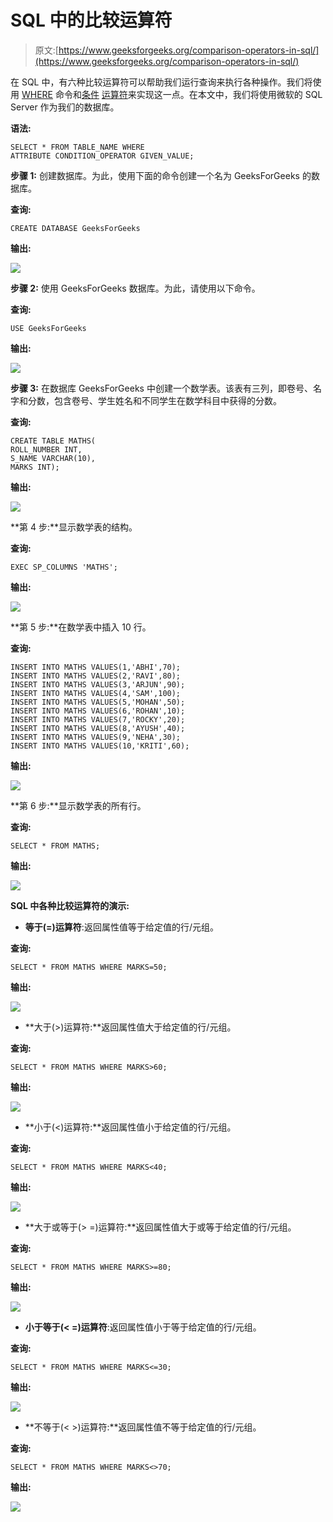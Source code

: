 # SQL 中的比较运算符

> 原文:[https://www.geeksforgeeks.org/comparison-operators-in-sql/](https://www.geeksforgeeks.org/comparison-operators-in-sql/)

在 SQL 中，有六种比较运算符可以帮助我们运行查询来执行各种操作。我们将使用 [WHERE](https://www.geeksforgeeks.org/sql-where-clause/) 命令和[条件](https://www.geeksforgeeks.org/sql-server-conditional-statements/) [运算符](https://www.geeksforgeeks.org/sql-operators/)来实现这一点。在本文中，我们将使用微软的 SQL Server 作为我们的数据库。

**语法:**

```
SELECT * FROM TABLE_NAME WHERE 
ATTRIBUTE CONDITION_OPERATOR GIVEN_VALUE;
```

**步骤 1:** 创建数据库。为此，使用下面的命令创建一个名为 GeeksForGeeks 的数据库。

**查询:**

```
CREATE DATABASE GeeksForGeeks
```

**输出:**

![](img/35e6763d64a57600946af28da80394af.png)

**步骤 2:** 使用 GeeksForGeeks 数据库。为此，请使用以下命令。

**查询:**

```
USE GeeksForGeeks
```

**输出:**

![](img/bd44f0d21d117380343c53a4b44533b1.png)

**步骤 3:** 在数据库 GeeksForGeeks 中创建一个数学表。该表有三列，即卷号、名字和分数，包含卷号、学生姓名和不同学生在数学科目中获得的分数。

**查询:**

```
CREATE TABLE MATHS(
ROLL_NUMBER INT,
S_NAME VARCHAR(10),
MARKS INT);
```

**输出:**

![](img/247a86e47f51c879ace0bd3b0c4bd641.png)

**第 4 步:**显示数学表的结构。

**查询:**

```
EXEC SP_COLUMNS 'MATHS';
```

**输出:**

![](img/d790dddcedfbf2ae2a3a8862e6707a3a.png)

**第 5 步:**在数学表中插入 10 行。

**查询:**

```
INSERT INTO MATHS VALUES(1,'ABHI',70);
INSERT INTO MATHS VALUES(2,'RAVI',80);
INSERT INTO MATHS VALUES(3,'ARJUN',90);
INSERT INTO MATHS VALUES(4,'SAM',100);
INSERT INTO MATHS VALUES(5,'MOHAN',50);
INSERT INTO MATHS VALUES(6,'ROHAN',10);
INSERT INTO MATHS VALUES(7,'ROCKY',20);
INSERT INTO MATHS VALUES(8,'AYUSH',40);
INSERT INTO MATHS VALUES(9,'NEHA',30);
INSERT INTO MATHS VALUES(10,'KRITI',60);
```

**输出:**

![](img/7b4c7fde5a8657220a3bfd5122b3d273.png)

**第 6 步:**显示数学表的所有行。

**查询:**

```
SELECT * FROM MATHS;
```

**输出:**

![](img/fbe8345db8f3eb96b9e43ecf16e5bcce.png)

**SQL 中各种比较运算符的演示:**

*   **等于(=)运算符**:返回属性值等于给定值的行/元组。

**查询:**

```
SELECT * FROM MATHS WHERE MARKS=50;
```

**输出:**

![](img/bee0c8f4e7420fb83526b693058322c6.png)

*   **大于(>)运算符:**返回属性值大于给定值的行/元组。

**查询:**

```
SELECT * FROM MATHS WHERE MARKS>60;
```

**输出:**

![](img/1e9b657cdf4506c89953ff026ddaabcf.png)

*   **小于(<)运算符:**返回属性值小于给定值的行/元组。

**查询:**

```
SELECT * FROM MATHS WHERE MARKS<40;
```

**输出:**

![](img/7051637e8ce29c3da1579278d515b733.png)

*   **大于或等于(> =)运算符:**返回属性值大于或等于给定值的行/元组。

**查询:**

```
SELECT * FROM MATHS WHERE MARKS>=80;
```

**输出:**

![](img/6c154198fe7926def49f1df4464c7893.png)

*   **小于等于(< =)运算符**:返回属性值小于等于给定值的行/元组。

**查询:**

```
SELECT * FROM MATHS WHERE MARKS<=30;
```

**输出:**

![](img/3207c6d644a9a6d307ca45982bbf02db.png)

*   **不等于(< >)运算符:**返回属性值不等于给定值的行/元组。

**查询:**

```
SELECT * FROM MATHS WHERE MARKS<>70;
```

**输出:**

![](img/56a77ac161772248bc07a71e905ad37f.png)